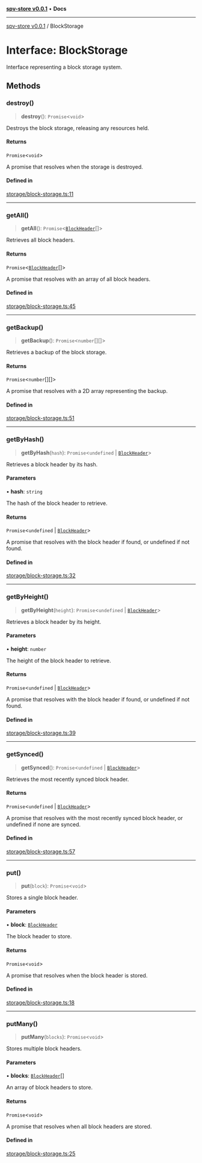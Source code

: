 [**spv-store v0.0.1**](../README.md) • **Docs**

***

[spv-store v0.0.1](../globals.md) / BlockStorage

# Interface: BlockStorage

Interface representing a block storage system.

## Methods

### destroy()

> **destroy**(): `Promise`\<`void`\>

Destroys the block storage, releasing any resources held.

#### Returns

`Promise`\<`void`\>

A promise that resolves when the storage is destroyed.

#### Defined in

[storage/block-storage.ts:11](https://github.com/shruggr/ts-casemod-spv/blob/68dc275688b04f6a33c5c6063e9fd70d6c8a63ef/src/storage/block-storage.ts#L11)

***

### getAll()

> **getAll**(): `Promise`\<[`BlockHeader`](BlockHeader.md)[]\>

Retrieves all block headers.

#### Returns

`Promise`\<[`BlockHeader`](BlockHeader.md)[]\>

A promise that resolves with an array of all block headers.

#### Defined in

[storage/block-storage.ts:45](https://github.com/shruggr/ts-casemod-spv/blob/68dc275688b04f6a33c5c6063e9fd70d6c8a63ef/src/storage/block-storage.ts#L45)

***

### getBackup()

> **getBackup**(): `Promise`\<`number`[][]\>

Retrieves a backup of the block storage.

#### Returns

`Promise`\<`number`[][]\>

A promise that resolves with a 2D array representing the backup.

#### Defined in

[storage/block-storage.ts:51](https://github.com/shruggr/ts-casemod-spv/blob/68dc275688b04f6a33c5c6063e9fd70d6c8a63ef/src/storage/block-storage.ts#L51)

***

### getByHash()

> **getByHash**(`hash`): `Promise`\<`undefined` \| [`BlockHeader`](BlockHeader.md)\>

Retrieves a block header by its hash.

#### Parameters

• **hash**: `string`

The hash of the block header to retrieve.

#### Returns

`Promise`\<`undefined` \| [`BlockHeader`](BlockHeader.md)\>

A promise that resolves with the block header if found, or undefined if not found.

#### Defined in

[storage/block-storage.ts:32](https://github.com/shruggr/ts-casemod-spv/blob/68dc275688b04f6a33c5c6063e9fd70d6c8a63ef/src/storage/block-storage.ts#L32)

***

### getByHeight()

> **getByHeight**(`height`): `Promise`\<`undefined` \| [`BlockHeader`](BlockHeader.md)\>

Retrieves a block header by its height.

#### Parameters

• **height**: `number`

The height of the block header to retrieve.

#### Returns

`Promise`\<`undefined` \| [`BlockHeader`](BlockHeader.md)\>

A promise that resolves with the block header if found, or undefined if not found.

#### Defined in

[storage/block-storage.ts:39](https://github.com/shruggr/ts-casemod-spv/blob/68dc275688b04f6a33c5c6063e9fd70d6c8a63ef/src/storage/block-storage.ts#L39)

***

### getSynced()

> **getSynced**(): `Promise`\<`undefined` \| [`BlockHeader`](BlockHeader.md)\>

Retrieves the most recently synced block header.

#### Returns

`Promise`\<`undefined` \| [`BlockHeader`](BlockHeader.md)\>

A promise that resolves with the most recently synced block header, or undefined if none are synced.

#### Defined in

[storage/block-storage.ts:57](https://github.com/shruggr/ts-casemod-spv/blob/68dc275688b04f6a33c5c6063e9fd70d6c8a63ef/src/storage/block-storage.ts#L57)

***

### put()

> **put**(`block`): `Promise`\<`void`\>

Stores a single block header.

#### Parameters

• **block**: [`BlockHeader`](BlockHeader.md)

The block header to store.

#### Returns

`Promise`\<`void`\>

A promise that resolves when the block header is stored.

#### Defined in

[storage/block-storage.ts:18](https://github.com/shruggr/ts-casemod-spv/blob/68dc275688b04f6a33c5c6063e9fd70d6c8a63ef/src/storage/block-storage.ts#L18)

***

### putMany()

> **putMany**(`blocks`): `Promise`\<`void`\>

Stores multiple block headers.

#### Parameters

• **blocks**: [`BlockHeader`](BlockHeader.md)[]

An array of block headers to store.

#### Returns

`Promise`\<`void`\>

A promise that resolves when all block headers are stored.

#### Defined in

[storage/block-storage.ts:25](https://github.com/shruggr/ts-casemod-spv/blob/68dc275688b04f6a33c5c6063e9fd70d6c8a63ef/src/storage/block-storage.ts#L25)
